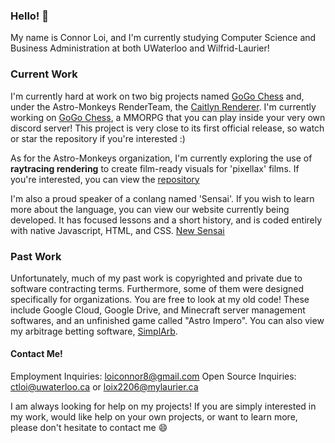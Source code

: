 ### Hello! 👋

My name is Connor Loi, and I'm currently studying Computer Science and Business Administration at both UWaterloo and Wilfrid-Laurier!

### Current Work
I'm currently hard at work on two big projects named [GoGo Chess](https://github.com/connortbot/gogo-chess) and, under the Astro-Monkeys RenderTeam, the [Caitlyn Renderer](https://github.com/Astro-Monkeys/caitlyn).
I'm currently working on [GoGo Chess](https://github.com/connortbot/gogo-chess), a MMORPG that you can play inside your very own discord server!
This project is very close to its first official release, so watch or star the repository if you're interested :)

As for the Astro-Monkeys organization, I'm currently exploring the use of **raytracing rendering** to create film-ready visuals for 'pixellax' films. If you're interested, you can view the [repository](https://github.com/Astro-Monkeys/caitlyn)

I'm also a proud speaker of a conlang named 'Sensai'. If you wish to learn more about the language, you can view our website currently being developed.
It has focused lessons and a short history, and is coded entirely with native Javascript, HTML, and CSS.
[New Sensai](https://github.com/connortbot/new-sensai)

### Past Work
Unfortunately, much of my past work is copyrighted and private due to software contracting terms. Furthermore, some of them were designed specifically for organizations. You are free to look at my old code!
These include Google Cloud, Google Drive, and Minecraft server management softwares, and an unfinished game called "Astro Impero".
You can also view my arbitrage betting software, [SimplArb](https://github.com/connortbot/simplarb).

#### Contact Me!
Employment Inquiries: loiconnor8@gmail.com
Open Source Inquiries: ctloi@uwaterloo.ca or loix2206@mylaurier.ca

I am always looking for help on my projects! If you are simply interested in my work, would like help on your own projects, or want to learn more, please don't hesitate to contact me 😄

